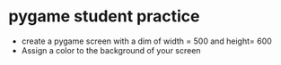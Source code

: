 # pygame student practice 

* create a pygame screen with a dim of width = 500 and height= 600
* Assign a color to the background of your screen 
